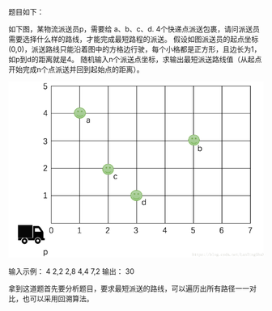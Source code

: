 题目如下：

如下图，某物流派送员p，需要给 a、b、c、d. 4个快递点派送包裹，请问派送员需要选择什么样的路线，才能完成最短路程的派送。
假设如图派送员的起点坐标(0,0)，派送路线只能沿着图中的方格边行驶，每个小格都是正方形，且边长为1，如p到d的距离就是4。
随机输入n个派送点坐标，求输出最短派送路线值（从起点开始完成n个点派送并回到起始点的距离）。 

![01](../../../../../../img/01.png)

输入示例： 
4 
2,2 
2,8 
4,4 
7,2 
输出： 
30

拿到这道题首先要分析题目，要求最短派送的路线，可以遍历出所有路径一一对比，也可以采用回溯算法。